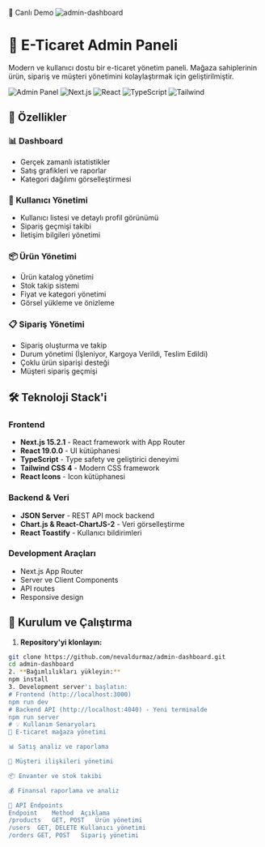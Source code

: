 
🚀 Canlı Demo
![admin-dashboard](https://github.com/user-attachments/assets/59ce7a96-ebcd-4bb1-a2da-453f396bcc3f)

# 🏪 E-Ticaret Admin Paneli

Modern ve kullanıcı dostu bir e-ticaret yönetim paneli. Mağaza sahiplerinin ürün, sipariş ve müşteri yönetimini kolaylaştırmak için geliştirilmiştir.

![Admin Panel](https://img.shields.io/badge/Status-Complete-success)
![Next.js](https://img.shields.io/badge/Next.js-15.2.1-black)
![React](https://img.shields.io/badge/React-19.0.0-blue)
![TypeScript](https://img.shields.io/badge/TypeScript-5.0-blue)
![Tailwind](https://img.shields.io/badge/Tailwind-4.0-38bdf8)

## 🎯 Özellikler

### 📊 Dashboard
- Gerçek zamanlı istatistikler
- Satış grafikleri ve raporlar
- Kategori dağılımı görselleştirmesi

### 👥 Kullanıcı Yönetimi
- Kullanıcı listesi ve detaylı profil görünümü
- Sipariş geçmişi takibi
- İletişim bilgileri yönetimi

### 📦 Ürün Yönetimi
- Ürün katalog yönetimi
- Stok takip sistemi
- Fiyat ve kategori yönetimi
- Görsel yükleme ve önizleme

### 📋 Sipariş Yönetimi
- Sipariş oluşturma ve takip
- Durum yönetimi (İşleniyor, Kargoya Verildi, Teslim Edildi)
- Çoklu ürün siparişi desteği
- Müşteri sipariş geçmişi

## 🛠️ Teknoloji Stack'i

### Frontend
- **Next.js 15.2.1** - React framework with App Router
- **React 19.0.0** - UI kütüphanesi
- **TypeScript** - Type safety ve geliştirici deneyimi
- **Tailwind CSS 4** - Modern CSS framework
- **React Icons** - Icon kütüphanesi

### Backend & Veri
- **JSON Server** - REST API mock backend
- **Chart.js & React-ChartJS-2** - Veri görselleştirme
- **React Toastify** - Kullanıcı bildirimleri

### Development Araçları
- Next.js App Router
- Server ve Client Components
- API routes
- Responsive design

## 🚀 Kurulum ve Çalıştırma

1. **Repository'yi klonlayın:**
```bash
git clone https://github.com/nevaldurmaz/admin-dashboard.git
cd admin-dashboard
2. **Bağımlılıkları yükleyin:**
npm install
3. Development server'ı başlatın:
# Frontend (http://localhost:3000)
npm run dev
# Backend API (http://localhost:4040) - Yeni terminalde
npm run server
# 💡 Kullanım Senaryoları
🏪 E-ticaret mağaza yönetimi

📊 Satış analiz ve raporlama

👥 Müşteri ilişkileri yönetimi

📦 Envanter ve stok takibi

💰 Finansal raporlama ve analiz

🔧 API Endpoints
Endpoint	Method	Açıklama
/products	GET, POST	Ürün yönetimi
/users	GET, DELETE	Kullanıcı yönetimi
/orders	GET, POST	Sipariş yönetimi



